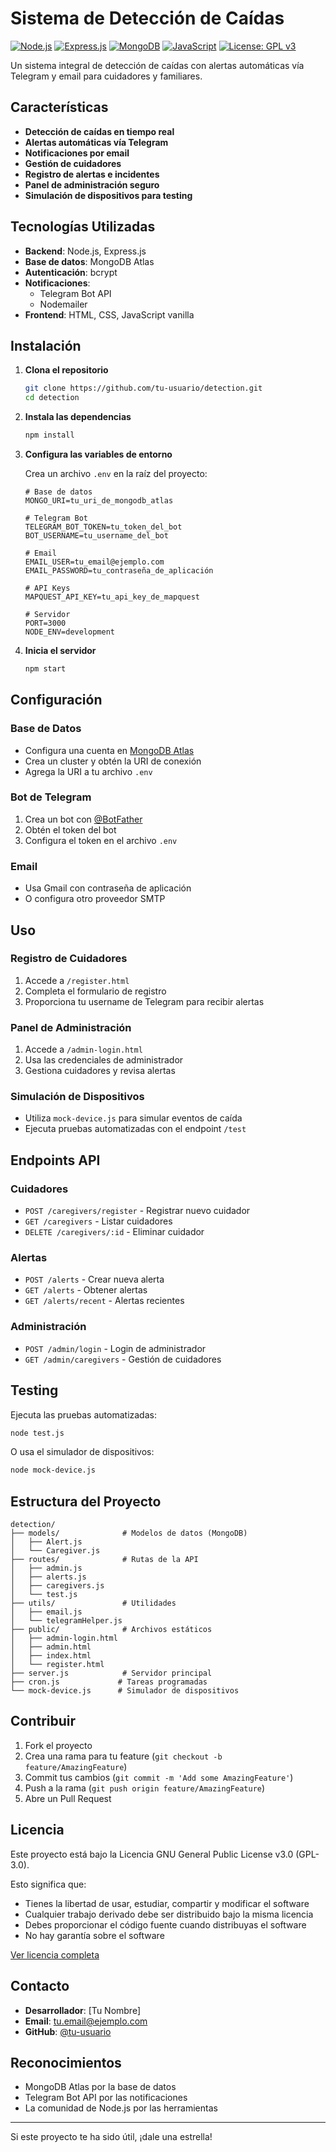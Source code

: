 # Sistema de Detección de Caídas

[![Node.js](https://img.shields.io/badge/Node.js-43853D?style=for-the-badge&logo=node.js&logoColor=white)](https://nodejs.org/)
[![Express.js](https://img.shields.io/badge/Express.js-404D59?style=for-the-badge&logo=express&logoColor=white)](https://expressjs.com/)
[![MongoDB](https://img.shields.io/badge/MongoDB-4EA94B?style=for-the-badge&logo=mongodb&logoColor=white)](https://www.mongodb.com/)
[![JavaScript](https://img.shields.io/badge/JavaScript-F7DF1E?style=for-the-badge&logo=javascript&logoColor=black)](https://developer.mozilla.org/en-US/docs/Web/JavaScript)
[![License: GPL v3](https://img.shields.io/badge/License-GPLv3-blue.svg?style=for-the-badge)](https://www.gnu.org/licenses/gpl-3.0)

Un sistema integral de detección de caídas con alertas automáticas vía Telegram y email para cuidadores y familiares.

## Características

- **Detección de caídas en tiempo real**
- **Alertas automáticas vía Telegram**
- **Notificaciones por email**
- **Gestión de cuidadores**
- **Registro de alertas e incidentes**
- **Panel de administración seguro**
- **Simulación de dispositivos para testing**

## Tecnologías Utilizadas

- **Backend**: Node.js, Express.js
- **Base de datos**: MongoDB Atlas
- **Autenticación**: bcrypt
- **Notificaciones**: 
  - Telegram Bot API
  - Nodemailer
- **Frontend**: HTML, CSS, JavaScript vanilla

## Instalación

1. **Clona el repositorio**
   ```bash
   git clone https://github.com/tu-usuario/detection.git
   cd detection
   ```

2. **Instala las dependencias**
   ```bash
   npm install
   ```

3. **Configura las variables de entorno**
   
   Crea un archivo `.env` en la raíz del proyecto:
   ```env
   # Base de datos
   MONGO_URI=tu_uri_de_mongodb_atlas
   
   # Telegram Bot
   TELEGRAM_BOT_TOKEN=tu_token_del_bot
   BOT_USERNAME=tu_username_del_bot
   
   # Email
   EMAIL_USER=tu_email@ejemplo.com
   EMAIL_PASSWORD=tu_contraseña_de_aplicación
   
   # API Keys
   MAPQUEST_API_KEY=tu_api_key_de_mapquest
   
   # Servidor
   PORT=3000
   NODE_ENV=development
   ```

4. **Inicia el servidor**
   ```bash
   npm start
   ```

## Configuración

### Base de Datos
- Configura una cuenta en [MongoDB Atlas](https://www.mongodb.com/atlas)
- Crea un cluster y obtén la URI de conexión
- Agrega la URI a tu archivo `.env`

### Bot de Telegram
1. Crea un bot con [@BotFather](https://t.me/botfather)
2. Obtén el token del bot
3. Configura el token en el archivo `.env`

### Email
- Usa Gmail con contraseña de aplicación
- O configura otro proveedor SMTP

## Uso

### Registro de Cuidadores
1. Accede a `/register.html`
2. Completa el formulario de registro
3. Proporciona tu username de Telegram para recibir alertas

### Panel de Administración
1. Accede a `/admin-login.html`
2. Usa las credenciales de administrador
3. Gestiona cuidadores y revisa alertas

### Simulación de Dispositivos
- Utiliza `mock-device.js` para simular eventos de caída
- Ejecuta pruebas automatizadas con el endpoint `/test`

## Endpoints API

### Cuidadores
- `POST /caregivers/register` - Registrar nuevo cuidador
- `GET /caregivers` - Listar cuidadores
- `DELETE /caregivers/:id` - Eliminar cuidador

### Alertas
- `POST /alerts` - Crear nueva alerta
- `GET /alerts` - Obtener alertas
- `GET /alerts/recent` - Alertas recientes

### Administración
- `POST /admin/login` - Login de administrador
- `GET /admin/caregivers` - Gestión de cuidadores

## Testing

Ejecuta las pruebas automatizadas:
```bash
node test.js
```

O usa el simulador de dispositivos:
```bash
node mock-device.js
```

## Estructura del Proyecto

```
detection/
├── models/              # Modelos de datos (MongoDB)
│   ├── Alert.js
│   └── Caregiver.js
├── routes/              # Rutas de la API
│   ├── admin.js
│   ├── alerts.js
│   ├── caregivers.js
│   └── test.js
├── utils/               # Utilidades
│   ├── email.js
│   └── telegramHelper.js
├── public/              # Archivos estáticos
│   ├── admin-login.html
│   ├── admin.html
│   ├── index.html
│   └── register.html
├── server.js            # Servidor principal
├── cron.js             # Tareas programadas
└── mock-device.js      # Simulador de dispositivos
```

## Contribuir

1. Fork el proyecto
2. Crea una rama para tu feature (`git checkout -b feature/AmazingFeature`)
3. Commit tus cambios (`git commit -m 'Add some AmazingFeature'`)
4. Push a la rama (`git push origin feature/AmazingFeature`)
5. Abre un Pull Request

## Licencia

Este proyecto está bajo la Licencia GNU General Public License v3.0 (GPL-3.0).

Esto significa que:
- Tienes la libertad de usar, estudiar, compartir y modificar el software
- Cualquier trabajo derivado debe ser distribuido bajo la misma licencia
- Debes proporcionar el código fuente cuando distribuyas el software
- No hay garantía sobre el software

[Ver licencia completa](LICENSE)

## Contacto

- **Desarrollador**: [Tu Nombre]
- **Email**: tu.email@ejemplo.com
- **GitHub**: [@tu-usuario](https://github.com/tu-usuario)

## Reconocimientos

- MongoDB Atlas por la base de datos
- Telegram Bot API por las notificaciones
- La comunidad de Node.js por las herramientas

---

Si este proyecto te ha sido útil, ¡dale una estrella!
